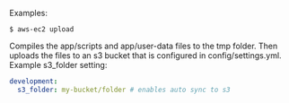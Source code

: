 Examples:

    $ aws-ec2 upload

Compiles the app/scripts and app/user-data files to the tmp folder. Then uploads the files to an s3 bucket that is configured in config/settings.yml.  Example s3_folder setting:

```yaml
development:
  s3_folder: my-bucket/folder # enables auto sync to s3
```
